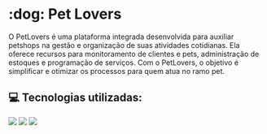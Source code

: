 <h1>:dog: Pet Lovers</h1>
O PetLovers é uma plataforma integrada desenvolvida para auxiliar petshops na gestão e organização de suas atividades cotidianas. Ela oferece recursos para monitoramento de clientes e pets, administração de estoques e programação de serviços. Com o PetLovers, o objetivo é simplificar e otimizar os processos para quem atua no ramo pet.


<h2>💻 Tecnologias utilizadas: </h2>

<div>
    <img src="https://img.shields.io/badge/TypeScript-3178C6?style=for-the-badge&logo=typescript&logoColor=white&color=000000" />
    <img src="https://img.shields.io/badge/Node.js-339933?style=for-the-badge&logo=node.js&logoColor=white&color=000000" />
    <img src="https://img.shields.io/badge/React-339933?style=for-the-badge&logo=React&logoColor=white&color=000000" />

  

    
</div>
